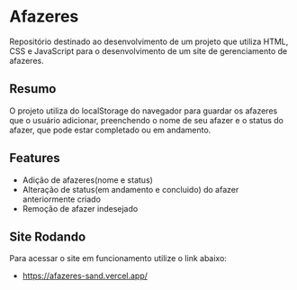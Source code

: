 # Afazeres
Repositório destinado ao desenvolvimento de um projeto que utiliza HTML, CSS e JavaScript para o desenvolvimento de um site de gerenciamento de afazeres.

## Resumo
O projeto utiliza do localStorage do navegador para guardar os afazeres que o usuário adicionar, preenchendo o nome de seu afazer e o status do afazer, que pode estar completado ou em andamento.

## Features
- Adição de afazeres(nome e status)
- Alteração de status(em andamento e concluido) do afazer anteriormente criado
- Remoção de afazer indesejado

## Site Rodando
Para acessar o site em funcionamento utilize o link abaixo:
- https://afazeres-sand.vercel.app/
